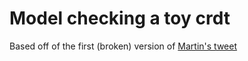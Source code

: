# Model checking a toy crdt

Based off of the first (broken) version of [Martin's tweet](https://twitter.com/martinkl/status/1327020435419041792?ref_src=twsrc%5Etfw%7Ctwcamp%5Eembeddedtimeline%7Ctwterm%5Eprofile%3Amartinkl%7Ctwgr%5EeyJ0ZndfZXhwZXJpbWVudHNfY29va2llX2V4cGlyYXRpb24iOnsiYnVja2V0IjoxMjA5NjAwLCJ2ZXJzaW9uIjpudWxsfSwidGZ3X3NlbnNpdGl2ZV9tZWRpYV9pbnRlcnN0aXRpYWxfMTM5NjMiOnsiYnVja2V0IjoiaW50ZXJzdGl0aWFsIiwidmVyc2lvbiI6bnVsbH0sInRmd190d2VldF9yZXN1bHRfbWlncmF0aW9uXzEzOTc5Ijp7ImJ1Y2tldCI6InR3ZWV0X3Jlc3VsdCIsInZlcnNpb24iOm51bGx9fQ%3D%3D&ref_url=https%3A%2F%2Fmartin.kleppmann.com%2F2020%2F07%2F06%2Fcrdt-hard-parts-hydra.html)
